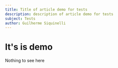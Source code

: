 ```yaml
---
title: Title of article demo for tests
description: description of article demo for tests
subject: Tests
author: Guilherme Siquinelli
---
```


# It's is demo

Nothing to see here